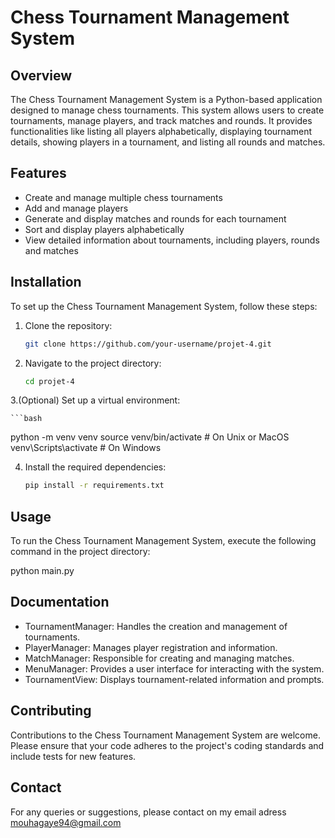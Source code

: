 # Chess Tournament Management System

## Overview

The Chess Tournament Management System is a Python-based application 
designed to manage chess tournaments. This system allows users to 
create tournaments, manage players, and track matches and rounds. 
It provides functionalities like listing all players alphabetically, 
displaying tournament details, showing players in a tournament, and 
listing all rounds and matches.

## Features

- Create and manage multiple chess tournaments
- Add and manage players
- Generate and display matches and rounds for each tournament
- Sort and display players alphabetically
- View detailed information about tournaments, including players, rounds and matches

## Installation

To set up the Chess Tournament Management System, follow these steps:

1. Clone the repository:

    ```bash
   git clone https://github.com/your-username/projet-4.git

2. Navigate to the project directory:

    ```bash
   cd projet-4

3.(Optional) Set up a virtual environment:

    ```bash
   python -m venv venv
   source venv/bin/activate  # On Unix or MacOS
   venv\Scripts\activate  # On Windows 

4. Install the required dependencies:

   ```bash
   pip install -r requirements.txt

## Usage

To run the Chess Tournament Management System, execute the following command 
in the project directory:

python main.py

## Documentation

- TournamentManager: Handles the creation and management of tournaments.
- PlayerManager: Manages player registration and information.
- MatchManager: Responsible for creating and managing matches.
- MenuManager: Provides a user interface for interacting with the system.
- TournamentView: Displays tournament-related information and prompts.

## Contributing

Contributions to the Chess Tournament Management System are welcome. 
Please ensure that your code adheres to the project's coding standards 
and include tests for new features.

## Contact

For any queries or suggestions, please contact on my email adress mouhagaye94@gmail.com
